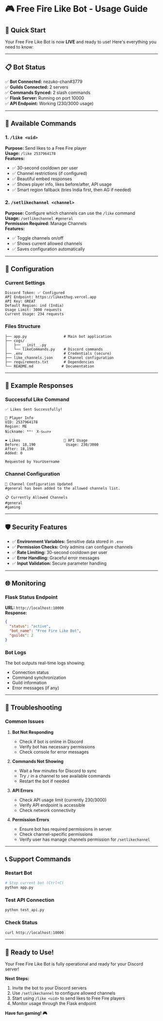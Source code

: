 # 🎮 Free Fire Like Bot - Usage Guide

## 🚀 Quick Start

Your Free Fire Like Bot is now **LIVE** and ready to use! Here's everything you need to know:

---

## 📋 Bot Status

✅ **Bot Connected:** nezuko-chan#3779  
✅ **Guilds Connected:** 2 servers  
✅ **Commands Synced:** 2 slash commands  
✅ **Flask Server:** Running on port 10000  
✅ **API Endpoint:** Working (230/3000 usage)  

---

## 🎯 Available Commands

### 1. `/like <uid>`
**Purpose:** Send likes to a Free Fire player  
**Usage:** `/like 2537964178`  
**Features:**
- ✅ 30-second cooldown per user
- ✅ Channel restrictions (if configured)
- ✅ Beautiful embed responses
- ✅ Shows player info, likes before/after, API usage
- ✅ Smart region fallback (tries India first, then AG if needed)

### 2. `/setlikechannel <channel>`
**Purpose:** Configure which channels can use the `/like` command  
**Usage:** `/setlikechannel #general`  
**Permission Required:** Manage Channels  
**Features:**
- ✅ Toggle channels on/off
- ✅ Shows current allowed channels
- ✅ Saves configuration automatically

---

## 🔧 Configuration

### Current Settings
```
Discord Token: ✅ Configured
API Endpoint: https://likexthug.vercel.app
API Key: GREAT
Default Region: ind (India)
Usage Limit: 3000 requests
Current Usage: 234 requests
```

### Files Structure
```
├── app.py                 # Main bot application
├── cogs/
│   ├── __init__.py
│   └── likeCommands.py    # Discord commands
├── .env                   # Credentials (secure)
├── like_channels.json     # Channel configuration
├── requirements.txt       # Dependencies
└── README.md             # Documentation
```

---

## 🎨 Example Responses

### Successful Like Command
```
✅ Likes Sent Successfully!

👤 Player Info
UID: 2537964178
Region: ME
Nickname: ᴮᵐᶜﾠX-sᴋᴀʏ✊

❤️ Likes                    🔑 API Usage
Before: 18,190              Usage: 230/3000
After: 18,190
Added: 0

Requested by YourUsername
```

### Channel Configuration
```
🔧 Channel Configuration Updated
#general has been added to the allowed channels list.

📋 Currently Allowed Channels
#general
#gaming
```

---

## 🛡️ Security Features

- ✅ **Environment Variables:** Sensitive data stored in `.env`
- ✅ **Permission Checks:** Only admins can configure channels
- ✅ **Rate Limiting:** 30-second cooldown per user
- ✅ **Error Handling:** Graceful error messages
- ✅ **Input Validation:** Secure parameter handling

---

## 🌐 Monitoring

### Flask Status Endpoint
**URL:** `http://localhost:10000`  
**Response:**
```json
{
  "status": "active",
  "bot_name": "Free Fire Like Bot",
  "guilds": 2
}
```

### Bot Logs
The bot outputs real-time logs showing:
- Connection status
- Command synchronization
- Guild information
- Error messages (if any)

---

## 🚨 Troubleshooting

### Common Issues

1. **Bot Not Responding**
   - Check if bot is online in Discord
   - Verify bot has necessary permissions
   - Check console for error messages

2. **Commands Not Showing**
   - Wait a few minutes for Discord to sync
   - Try `/` in a channel to see available commands
   - Restart the bot if needed

3. **API Errors**
   - Check API usage limit (currently 230/3000)
   - Verify API endpoint is accessible
   - Check network connectivity

4. **Permission Errors**
   - Ensure bot has required permissions in server
   - Check channel-specific permissions
   - Verify user has manage channels permission for `/setlikechannel`

---

## 📞 Support Commands

### Restart Bot
```bash
# Stop current bot (Ctrl+C)
python app.py
```

### Test API Connection
```bash
python test_api.py
```

### Check Status
```bash
curl http://localhost:10000
```

---

## 🎉 Ready to Use!

Your Free Fire Like Bot is fully operational and ready for your Discord server! 

**Next Steps:**
1. Invite the bot to your Discord servers
2. Use `/setlikechannel` to configure allowed channels
3. Start using `/like <uid>` to send likes to Free Fire players
4. Monitor usage through the Flask endpoint

**Have fun gaming! 🎮**
